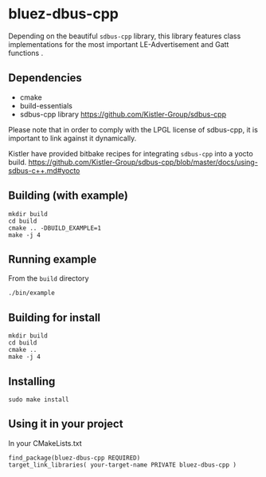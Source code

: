 # bluez-dbus-cpp

Depending on the beautiful `sdbus-cpp` library, this library features class implementations for the most important LE-Advertisement and Gatt functions .

## Dependencies

- cmake
- build-essentials
- sdbus-cpp library https://github.com/Kistler-Group/sdbus-cpp

Please note that in order to comply with the LPGL license of sdbus-cpp, it is important to link against it dynamically.

Kistler have provided bitbake recipes for integrating `sdbus-cpp` into a yocto build. https://github.com/Kistler-Group/sdbus-cpp/blob/master/docs/using-sdbus-c++.md#yocto

## Building (with example)

```
mkdir build
cd build
cmake .. -DBUILD_EXAMPLE=1
make -j 4
```

## Running example

From the `build` directory

```
./bin/example
```

## Building for install
```
mkdir build
cd build
cmake ..
make -j 4
```

## Installing

```
sudo make install
```

## Using it in your project

In your CMakeLists.txt

```
find_package(bluez-dbus-cpp REQUIRED)
target_link_libraries( your-target-name PRIVATE bluez-dbus-cpp )
```
